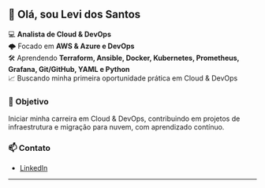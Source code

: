 ## 👋 Olá, sou Levi dos Santos

💻 **Analista de Cloud & DevOps**  
🌩️ Focado em **AWS & Azure e DevOps**  
🛠️ Aprendendo **Terraform, Ansible, Docker, Kubernetes, Prometheus, Grafana, Git/GitHub, YAML e Python**  
📈 Buscando minha primeira oportunidade prática em Cloud & DevOps

### 🚀 Objetivo
Iniciar minha carreira em Cloud & DevOps, contribuindo em projetos de infraestrutura e migração para nuvem, com aprendizado contínuo.

### 📫 Contato
- [LinkedIn](https://www.linkedin.com/in/levijuniobs)

---
